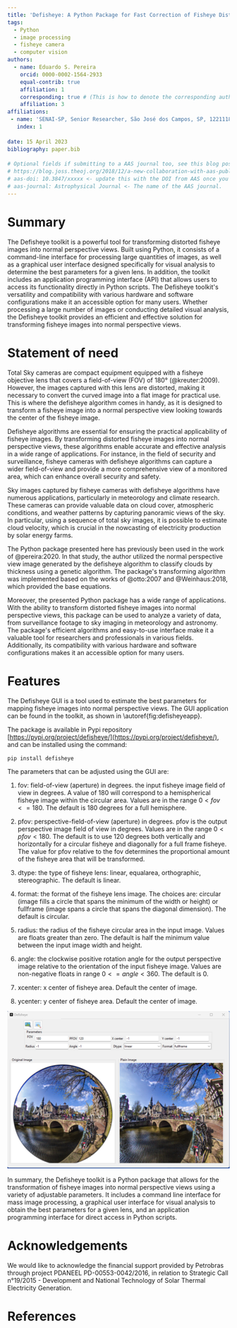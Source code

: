 ```yaml
---
title: 'Defisheye: A Python Package for Fast Correction of Fisheye Distortion in Images.'
tags:
  - Python
  - image processing
  - fisheye camera
  - computer vision
authors:
  - name: Eduardo S. Pereira
    orcid: 0000-0002-1564-2933
    equal-contrib: true
    affiliation: 1
    corresponding: true # (This is how to denote the corresponding author)
    affiliation: 3
affiliations:
 - name: 'SENAI-SP, Senior Researcher, São José dos Campos, SP, 12211180, Brazil'
   index: 1

date: 15 April 2023
bibliography: paper.bib

# Optional fields if submitting to a AAS journal too, see this blog post:
# https://blog.joss.theoj.org/2018/12/a-new-collaboration-with-aas-publishing
# aas-doi: 10.3847/xxxxx <- update this with the DOI from AAS once you know it.
# aas-journal: Astrophysical Journal <- The name of the AAS journal.
---
```


# Summary


The Defisheye toolkit is a powerful tool for transforming distorted fisheye images into normal perspective views. Built using Python, it consists of a command-line interface for processing large quantities of images, as well as a graphical user interface designed specifically for visual analysis to determine the best parameters for a given lens. In addition, the toolkit includes an application programming interface (API) that allows users to access its functionality directly in Python scripts.  The Defisheye toolkit's versatility and compatibility with various hardware and software configurations make it an accessible option for many users. Whether processing a large number of images or conducting detailed visual analysis, the Defisheye toolkit provides an efficient and effective solution for transforming fisheye images into normal perspective views.


# Statement of need

Total Sky cameras are compact equipment equipped with a fisheye objective lens that covers a field-of-view (FOV) of 180° (@kreuter:2009). However, the images captured with this lens are distorted, making it necessary to convert the curved image into a flat image for practical use. This is where the defisheye algorithm comes in handy, as it is designed to transform a fisheye image into a normal perspective view looking towards the center of the fisheye image.

Defisheye algorithms are essential for ensuring the practical applicability of fisheye images. By transforming distorted fisheye images into normal perspective views, these algorithms enable accurate and effective analysis in a wide range of applications. For instance, in the field of security and surveillance, fisheye cameras with defisheye algorithms can capture a wider field-of-view and provide a more comprehensive view of a monitored area, which can enhance overall security and safety.

Sky images captured by fisheye cameras with defisheye algorithms have numerous applications, particularly in meteorology and climate research. These cameras can provide valuable data on cloud cover, atmospheric conditions, and weather patterns by capturing panoramic views of the sky. In particular, using a sequence of total sky images, it is possible to estimate cloud velocity, which is crucial in the nowcasting of electricity production by solar energy farms.

The Python package presented here has previously been used in the work of @pereira:2020. In that study, the author utilized the normal perspective view image generated by the defisheye algorithm to classify clouds by thickness using a genetic algorithm. The package's transforming algorithm was implemented based on the works of @otto:2007 and @Weinhaus:2018, which provided the base equations.

Moreover, the presented Python package has a wide range of applications. With the ability to transform distorted fisheye images into normal perspective views, this package can be used to analyze a variety of data, from surveillance footage to sky imaging in meteorology and astronomy. The package's efficient algorithms and easy-to-use interface make it a valuable tool for researchers and professionals in various fields. Additionally, its compatibility with various hardware and software configurations makes it an accessible option for many users.

# Features

The Defisheye GUI is a tool used to estimate the best parameters for mapping fisheye images into normal perspective views. The GUI application can be found in the toolkit, as shown in \autoref{fig:defisheyeapp}. 

The package is available in Pypi repository [https://pypi.org/project/defisheye/](https://pypi.org/project/defisheye/), and can be installed using the command:

```bash
pip install defisheye
```

The parameters that can be adjusted using the GUI are:

1. fov: field-of-view (aperture) in degrees. the input fisheye image field of view in degrees. A value of 180 will correspond to a hemispherical fisheye image within the circular area. Values are in the range $0< fov <=180$. The default is 180 degrees for a
full hemisphere.

2. pfov: perspective-field-of-view (aperture) in degrees. pfov is the output perspective image field of view in degrees. Values are in the range $0<pfov<180$. The default is to use 120 degrees both vertically and horizontally for a circular fisheye and diagonally for a full frame fisheye. The value for pfov relative to the fov determines the proportional amount of the fisheye area that will be transformed.

3. dtype: the type of fisheye lens: linear, equalarea, orthographic, stereographic. The default is linear.

4. format: the format of the fisheye lens image. The choices are: circular (image fills a circle that spans the minimum of the width or height) or fullframe (image spans a circle that spans the diagonal dimension). The default is circular.

5. radius: the radius of the fisheye circular area in the input image. Values are floats greater than zero. The default is half the minimum value between the input image width and height.

6. angle: the clockwise positive rotation angle for the output perspective image relative to the orientation of the input fisheye image. Values are non-negative floats in range $0<=angle<360$. The default is 0.

7. xcenter: x center of fisheye area. Default the center of image.

8. ycenter: y center of fisheye area. Default the center of image.


![The Defisheye Application for parameter analysis.\label{fig:defisheyeapp}](./images/defisheyeapp.png)

In summary, the Defisheye toolkit is a Python package that allows for the transformation of fisheye images into normal perspective views using a variety of adjustable parameters. It includes a command line interface for mass image processing, a graphical user interface for visual analysis to obtain the best parameters for a given lens, and an application programming interface for direct access in Python scripts.

# Acknowledgements

We would like to acknowledge the financial support provided by Petrobras through project PDANEEL PD-00553-0042/2016, in relation to Strategic Call n°19/2015 - Development and National Technology of Solar Thermal Electricity Generation. 


# References